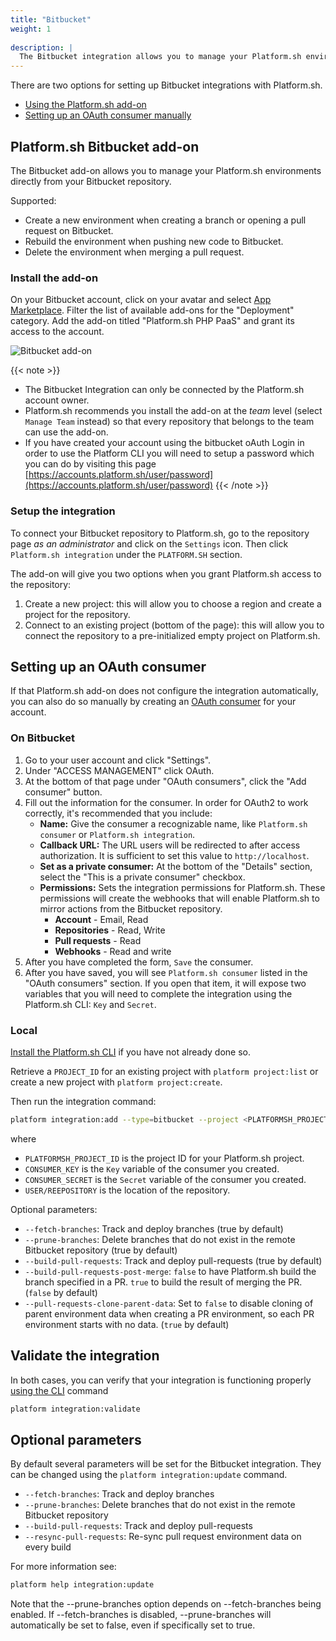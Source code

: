 ```yaml
---
title: "Bitbucket"
weight: 1
 
description: |
  The Bitbucket integration allows you to manage your Platform.sh environments directly from your Bitbucket repository.
---
```


There are two options for setting up Bitbucket integrations with Platform.sh.

* [Using the Platform.sh add-on](#platformsh-bitbucket-add-on)
* [Setting up an OAuth consumer manually](#setting-up-an-oauth-consumer)

## Platform.sh Bitbucket add-on

The Bitbucket add-on allows you to manage your Platform.sh environments directly from your Bitbucket repository.

Supported:

* Create a new environment when creating a branch or opening a pull request on Bitbucket.
* Rebuild the environment when pushing new code to Bitbucket.
* Delete the environment when merging a pull request.

### Install the add-on

On your Bitbucket account, click on your avatar and select [App Marketplace](https://bitbucket.org/account/addon-directory/). Filter the list of available add-ons for the "Deployment" category. Add the add-on titled "Platform.sh PHP PaaS" and grant its access to the account.

![Bitbucket add-on](/images/integrations/bitbucket-addon.png "0.4")

{{< note >}}
* The Bitbucket Integration can only be connected by the Platform.sh account owner.
* Platform.sh recommends you install the add-on at the *team* level (select ``Manage Team`` instead) so that every repository that belongs to the team can use the add-on.
* If you have created your account using the bitbucket oAuth Login in order to use the Platform CLI you will need to setup a password which you can do by visiting this page [https://accounts.platform.sh/user/password](https://accounts.platform.sh/user/password)
{{< /note >}}

### Setup the integration

To connect your Bitbucket repository to Platform.sh, go to the repository page *as an administrator*  and click on the `Settings` icon. Then click `Platform.sh integration` under the `PLATFORM.SH` section.

The add-on will give you two options when you grant Platform.sh access to the repository:

1. Create a new project: this will allow you to choose a region and create a project for the repository.
2. Connect to an existing project (bottom of the page): this will allow you to connect the repository to a pre-initialized empty project on Platform.sh.

## Setting up an OAuth consumer

If that Platform.sh add-on does not configure the integration automatically, you can also do so manually by creating an [OAuth consumer](https://confluence.atlassian.com/bitbucket/oauth-on-bitbucket-cloud-238027431.html) for your account.

### On Bitbucket

1. Go to your user account and click "Settings".
2. Under "ACCESS MANAGEMENT" click OAuth.
3. At the bottom of that page under "OAuth consumers", click the "Add consumer" button.
4. Fill out the information for the consumer. In order for OAuth2 to work correctly, it's recommended that you include:
    * **Name:** Give the consumer a recognizable name, like `Platform.sh consumer` or `Platform.sh integration`.
    * **Callback URL:** The URL users will be redirected to after access authorization. It is sufficient to set this value to `http://localhost`.
    * **Set as a private consumer:** At the bottom of the "Details" section, select the "This is a private consumer" checkbox.
    * **Permissions:** Sets the integration permissions for Platform.sh. These permissions will create the webhooks that will enable Platform.sh to mirror actions from the Bitbucket repository.
      * **Account** - Email, Read
      * **Repositories** - Read, Write
      * **Pull requests** - Read
      * **Webhooks** - Read and write
5. After you have completed the form, `Save` the consumer.
6. After you have saved, you will see `Platform.sh consumer` listed in the "OAuth consumers" section. If you open that item, it will expose two variables that you will need to complete the integration using the Platform.sh CLI: `Key` and `Secret`.

### Local

[Install the Platform.sh CLI](/development/cli.html#installation) if you have not already done so.

Retrieve a `PROJECT_ID` for an existing project with `platform project:list` or create a new project with `platform project:create`.

Then run the integration command:

```bash
platform integration:add --type=bitbucket --project <PLATFORMSH_PROJECT_ID> --key <CONSUMER_KEY> --secret <CONSUMER_SECRET> --repository <USER>/<REPOSITORY>
```

where

* `PLATFORMSH_PROJECT_ID` is the project ID for your Platform.sh project.
* `CONSUMER_KEY` is the `Key` variable of the consumer you created.
* `CONSUMER_SECRET` is the `Secret` variable of the consumer you created.
* `USER/REEPOSITORY` is the location of the repository.

Optional parameters:

* `--fetch-branches`: Track and deploy branches (true by default)
* `--prune-branches`: Delete branches that do not exist in the remote Bitbucket repository (true by default)
* `--build-pull-requests`: Track and deploy pull-requests (true by default)
* `--build-pull-requests-post-merge`: `false` to have Platform.sh build the branch specified in a PR. `true` to build the result of merging the PR.  (`false` by default)
* `--pull-requests-clone-parent-data`: Set to `false` to disable cloning of parent environment data when creating a PR environment, so each PR environment starts with no data. (`true` by default)

## Validate the integration

In both cases, you can verify that your integration is functioning properly [using the CLI](/administration/integrations.md#validating-integrations) command

```bash
platform integration:validate
```

## Optional parameters

By default several parameters will be set for the Bitbucket integration. They can be changed using the `platform integration:update` command.

* `--fetch-branches`: Track and deploy branches
* `--prune-branches`: Delete branches that do not exist in the remote Bitbucket repository
* `--build-pull-requests`: Track and deploy pull-requests
* `--resync-pull-requests`: Re-sync pull request environment data on every build

For more information see:

```bash
platform help integration:update
```

Note that the --prune-branches option depends on --fetch-branches being enabled. If --fetch-branches is disabled, --prune-branches will automatically be set to false, even if specifically set to true.
